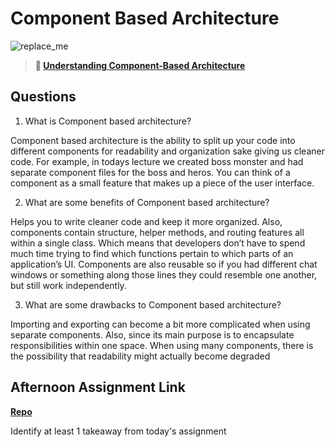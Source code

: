 # Component Based Architecture

![replace_me](https://codeworks.blob.core.windows.net/public/assets/img/illustrations/placeholder.svg)

> **📖 [Understanding Component-Based Architecture](https://codeworksacademy.com/fs-student-guide/resources/wk6/01-Component-Based-Architecture)**

## Questions

1. What is Component based architecture?

Component based architecture is the ability to split up your code into different components for readability and organization sake giving us cleaner code. For example, in todays lecture we created boss monster and had separate component files for the boss and heros. You can think of a component as a small feature that makes up a piece of the user interface.

2. What are some benefits of Component based architecture?

Helps you to write cleaner code and keep it more organized. Also, components contain structure, helper methods, and routing features all within a single class. Which means that developers don’t have to spend much time trying to find which functions pertain to which parts of an application’s UI. Components are also reusable so if you had different chat windows or something along those lines they could resemble one another, but still work independently.

3. What are some drawbacks to Component based architecture?

Importing and exporting can become a bit more complicated when using separate components. Also, since its main purpose is to encapsulate responsibilities within one space. When using many components, there is the possibility that readability might actually become degraded

## Afternoon Assignment Link

**[Repo](https://github.com/TimothyMcCormick/<ASSIGNMENT_REPO>)**

Identify at least 1 takeaway from today's assignment
